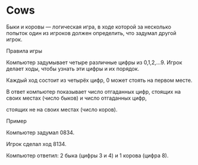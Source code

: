 # Cows
Быки и коровы — логическая игра, в ходе которой за несколько попыток один из игроков должен определить,
что задумал другой игрок.



Правила игры

Компьютер задумывает четыре различные цифры из 0,1,2,...9. Игрок делает ходы, чтобы узнать эти цифры и их порядок.

Каждый ход состоит из четырёх цифр, 0 может стоять на первом месте.

В ответ компьютер показывает число отгаданных цифр, стоящих на своих местах (число быков) и число отгаданных цифр, 

стоящих не на своих местах (число коров).

Пример

Компьютер задумал 0834.

Игрок сделал ход 8134.

Компьютер ответил: 2 быка (цифры 3 и 4) и 1 корова (цифра 8).
